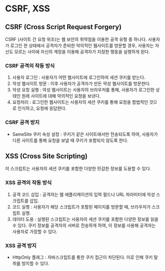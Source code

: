 # CSRF, XSS

## CSRF (Cross Script Request Forgery)
CSRF (사이트 간 요청 위조)는 웹 보안의 취약점을 이용한 공격 유형 중 하나다.
사용자가 로그인 한 상태에서 공격자가 준비한 악의적인 웹사이트를 방문할 경우, 사용자는 자신도 모르는 사이에
자신의 계정을 이용해 공격자가 지정한 행동을 실행하게 된다.

### CSRF 공격의 작동 방식
1. 사용자 로그인 : 사용자가 어떤 웹사이트에 로그인하여 세션 쿠키를 받는다.
2. 악성 웹사이트 방문 : 이후 사용자가 공격자가 만든 악성 웹사이트를 방문한다.
3. 악성 요청 실행 : 악성 웹사이트는 사용자의 브라우저를 통해, 사용자가 로그인한 상태인 원래 사이트에 대해 악의적인 요청을 보낸다.
4. 요청처리 : 로그인한 웹사이트는 사용자의 세션 쿠키를 통해 요청을 합법적인 것으로 인식하고, 요청에 응답한다.

### CSRF 공격 방지
- SameSite 쿠키 속성 설정 : 쿠키가 같은 사이트에서만 전송되도록 하여, 사용자가 다른 사이트를 통해 요청을 보낼 때 쿠키가 포함되지 않도록 한다.

## XSS (Cross Site Scripting)
이 스크립트는 사용자의 세션 쿠키를 포함한 다양한 민감한 정보를 도용할 수 있다.

### XSS 공격의 작동 방식
1. 공격 코드 삽입 : 공격자는 웹 애플리케이션의 입력 필드나 URL 파라미터에 악성 스크립트를 삽입.
2. 코드 실행 : 사용자가 해당 스크립트가 포함된 페이지를 방문할 때, 브라우저가 스크립트 실행.
3. 데이터 도용 : 실행된 스크립트는 사용자의 세션 쿠키를 포함한 다양한 정보를 읽을 수 있다. 쿠키 정보를 공격자의 서버로 전송하게 하여, 이 정보를 사용해 공격자는 사용자로 가장할 수 있다.

### XSS 공격 방지
- HttpOnly 플래그 : 자바스크립트를 통한 쿠키 접근이 차단된다. 이로 인해 쿠키 탈취를 방지할 수 있다.
